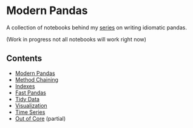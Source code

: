 # Modern Pandas

A collection of notebooks behind my [series](http://tomaugspurger.github.io/modern-1.html) on
writing idiomatic pandas.

(Work in progress not all notebooks will work right now)

## Contents

- [Modern Pandas](modern_1_intro.ipynb)
- [Method Chaining](modern_2_method_chaining.ipynb)
- [Indexes](modern_3_indexes.ipynb)
- [Fast Pandas](modern_4_performance.ipynb)
- [Tidy Data](modern_5_tidy.ipynb)
- [Visualization](modern_6_visualization.ipynb)
- [Time Series](modern_7_timeseries.ipynb)
- [Out of Core](modern_8_out_of_core.ipynb) (partial)

